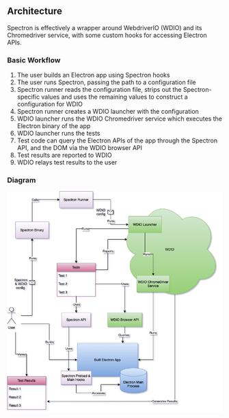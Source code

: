 ## Architecture

Spectron is effectively a wrapper around WebdriverIO (WDIO) and its Chromedriver service, with some custom hooks for accessing Electron APIs.

### Basic Workflow

1. The user builds an Electron app using Spectron hooks
2. The user runs Spectron, passing the path to a configuration file
3. Spectron runner reads the configuration file, strips out the Spectron-specific values and uses the remaining values to construct a configuration for WDIO
4. Spectron runner creates a WDIO launcher with the configuration
5. WDIO launcher runs the WDIO Chromedriver service which executes the Electron binary of the app
6. WDIO launcher runs the tests
7. Test code can query the Electron APIs of the app through the Spectron API, and the DOM via the WDIO browser API
8. Test results are reported to WDIO
9. WDIO relays test results to the user

### Diagram

![Spectron Architecture Diagram](images/architecture.png)
